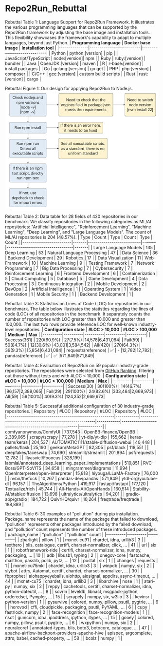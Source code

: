 # Repo2Run_Rebuttal

Rebuttal Table 1: Language Support for Repo2Run Framework. It illustrates the various programming languages that can be supported by the Repo2Run framework by adjusting the base image and installation tools. This flexibility showcases the framework's capability to adapt to multiple languages, beyond just Python.
| **Programming language**      | **Docker base image**                 | **Installation tool**                    |
|---------------|--------------------------|-----------------------------|
| Python        | python:[version]         | pip                         |
| JavaScript/TypeScript    | node:[version]| npm                         |
| Ruby          | ruby:[version]           | bundler                     |
| Java          | OpenJDK:[version]        | maven                       |
| R             | r-base:[version]         | install.packages            |
| Go            | golang:[version]         | go get                      |
| PHP           | php:[version]            | composer                    |
| C/C++         | gcc:[version]            | custom build scripts        |
| Rust          | rust:[version]           | cargo                       |

Rebuttal Figure 1: Our design for applying Repo2Run to Node.js.
![nodejs_design](nodejs_design.png)

Rebuttal Table 2: Data table for 28 fields of 420 repositories in our benchmark. We classify repositories in the following categories as ML/AI repositories: "Artificial Intelligence", "Reinforcement Learning", "Machine Learning", "Deep Learning", and "Large Language Models". The count of ML/AI repositories is 204 (48.57%).
| Type                    | Count | Type                      | Count | Type                             | Count |
|-------------------------|-------|---------------------------|-------|----------------------------------|-------|
| Large Language Models   | 135   | Deep Learning             | 53    | Natural Language Processing      | 47    |
| Data Science            | 36    | Backend Development       | 29    | Robotics                         | 17    |
| Data Visualization      | 11    | Web Framework             | 10    | Machine Learning                 | 9     |
| Testing Framework       | 7     | Network Programming       | 7     | Big Data Processing              | 7     |
| Cybersecurity           | 7     | Reinforcement Learning    | 6     | Frontend Development             | 6     |
| Containerization        | 5     | Cloud Computing           | 5     | Database                         | 5     |
| Game Development        | 4     | Data Processing           | 3     | Continuous Integration           | 2     |
| Mobile Development      | 2     | DevOps                    | 2     | Artificial Intelligence          | 1     |
| Operating System        | 1     | Video Generation          | 1     | Mobile Security                  | 1     |
| Backend Development     | 1     |

Rebuttal Table 3: Statistics on Lines of Code (LOC) for repositories in our benchmark. The table below illustrates the statistics regarding the lines of code (LOC) of all repositories in the benchmark. It separately counts the number of repositories with LOC greater than 10,000 and greater than 100,000. The last two rows provide reference LOC for well-known industry-level repositories.
| **Configuration state** | **#LOC > 10,000** | **#LOC > 100,000** | **Medium** | **Max** |
|----------|----------|----------|----------|----------|
| Success(361) | 220(60.9%) | 27(7.5%) |14,578|6,431,084|
| Fail(59) | 50(84.7%) | 12(30.6%) |43,001|3,584,542|
| All(420) | 270(64.3%) | 39(9.3%) |15,854|6,431,084|
| requests(reference) | ✅ | - |12,782|12,782|
| pandas(reference) | ✅ | ✅ |571,849|571,849|

Rebuttal Table 4: Evaluation of Repo2Run on 59 popular industry-grade repositories. The repositories were selected from [GitHub Ranking](https://github.com/EvanLi/Github-Ranking/blob/master/Top100/Python.md), filtering out those without tests and with #LOC < 10,000.
| **Configuration state** | **#LOC > 10,000** | **#LOC > 100,000** | **Medium** | **Max** |
|----------|----------|----------|----------|----------|
| Success(30) | 30(100%) | 14(46.7%) |96,157|2,389,065|
| Fail(29) | 29(100%) | 24(82.6%) |333,464|2,669,973|
| All(59) | 59(100%)| 40(9.3%) |124,352|2,669,973|

Rebuttal Table 5: Successful additional configuration of 30 industry-grade repositories.
| Repository                                            | #LOC | Repository                                            | #LOC | Repository                                            | #LOC |
|-------------------------------------------------------|------------|-------------------------------------------------------|------------|-------------------------------------------------------|------------|
| comfyanonymous/ComfyUI                                | 737,543    | OpenBB-finance/OpenBB                                 | 2,389,065  | scrapy/scrapy                                         | 77,278     |
| yt-dlp/yt-dlp                                         | 155,662    | keras-team/keras                                      | 204,537    | AUTOMATIC1111/stable-diffusion-webui                  | 40,448     |
| pallets/flask                                         | 25,190     | geekan/MetaGPT                                        | 82,305     | psf/black                                             | 118,551    |
| deepfakes/faceswap                                    | 74,690     | streamlit/streamlit                                   | 201,894    | psf/requests                                          | 12,782     |
| lllyasviel/Fooocus                                    | 328,199    | labmlai/annotated_deep_learning_paper_implementations | 510,851    | RVC-Boss/GPT-SoVITS                                   | 34,658     |
| mingrammer/diagrams                                   | 11,994     | OpenInterpreter/open-interpreter                      | 15,818     | hiyouga/LLaMA-Factory                                 | 76,000     |
| nvbn/thefuck                                          | 10,267     | pandas-dev/pandas                                     | 571,849    | ytdl-org/youtube-dl                                   | 96,157     |
| TheAlgorithms/Python                                  | 419,917    | fastapi/fastapi                                       | 177,120    | Textualize/rich                                       | 45,744     |
| All-Hands-AI/OpenHands                                | 160,514    | Stability-AI/stablediffusion                          | 13,698     | ultralytics/ultralytics                               | 94,201     |
| gradio-app/gradio                                     | 184,722    | QuivrHQ/quivr                                         | 10,264     | freqtrade/freqtrade                                   | 188,889    |

Rebuttal Table 6: 30 examples of "pollution" during pip installation. Package_name represents the name of the package that failed to download, "pollution" represents other packages introduced by the failed download, and "pollution" count represents the number of these introduced packages.
| package_name | "pollution" | "pollution" count |
|----------|----------|----------|
| zbarlight | pillow | 1 |
| mxnet-cu91 | chardet, idna, urllib3 | 3 |
| texthero | blis, catalogue, certifi, charset-normalizer, click, ... | 41 |
| url | six | 1 |
| robotframework-ride | certifi, charset-normalizer, idna, numpy, packaging, ... | 10 |
| adb | libusb1, typing | 2 |
| onegov-core | fastcache, mailthon, passlib, polib, pytz, ... | 12 |
| postal | six | 1 |
| changes | requests | 1 |
| mxnet-cu75mkl | chardet, idna, urllib3 | 3 |
| winpdb | numpy, six | 2 |
| slybot | attrs, Automat, certifi, chardet, charset-normalizer, ... | 30 |
| fbprophet | aiohappyeyeballs, aiohttp, aiosignal, appdirs, async-timeout, ... | 44 |
| mxnet-cu75 | chardet, idna, urllib3 | 3 | 
| libarchive | nose | 1 |
| atari-py | numpy, six | 2 |
| reppy | cachetools, certifi, charset-normalizer, idna, python-dateutil, ... | 8 |
| sovrin | leveldb, libnacl, msgpack-python, orderedset, Pympler, ... | 15 |
| scrapely | numpy, six, w3lib | 3 |
| kevinsr | python-version | 1 |
| pysurvive | colored, numpy, pillow, psutil, pygtrie, ... | 6 |
| horovod | cffi, cloudpickle, packaging, psutil, PyYAML, ... | 6 |
| cupy | fastrlock, numpy | 2 |
| face-recognition | face-recognition-models | 1 |
| nsot | gunicorn, idna, ipaddress, ipython, itypes, ... | 15 |
| gooey | colored, numpy, pillow, psutil, pygtrie, ... | 6 |
| wxpython | numpy, six | 2 |
| neuralcoref | annotated-types, blis, boto3, botocore, catalogue, ... | 47 |
| apache-airflow-backport-providers-apache-hive | apispec, argcomplete, attrs, babel, cached-property, ... | 58 |
| bcolz | numpy | 1 |
